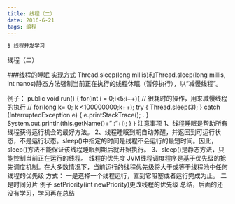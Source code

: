 ```yaml
---
title: 线程（二）
date: 2016-6-21
tags: 编程
---
```

``` bash
$ 线程并发学习
```

线程（二）

###线程的睡眠
实现方式
Thread.sleep(long millis)和Thread.sleep(long millis, int nanos)静态方法强制当前正在执行的线程休眠（暂停执行），以“减慢线程”。
<!--more-->
例子：
public void run() {
for(int i = 0;i<5;i++){
// 很耗时的操作，用来减慢线程的执行
// for(long k= 0; k <100000000;k++);
try {
Thread.sleep(3);
} catch (InterruptedException e) {
e.printStackTrace(); .
}
System.out.println(this.getName()+” :”+i);
}
}
注意事项
1、线程睡眠是帮助所有线程获得运行机会的最好方法。
2、线程睡眠到期自动苏醒，并返回到可运行状态，不是运行状态。sleep()中指定的时间是线程不会运行的最短时间。因此，sleep()方法不能保证该线程睡眠到期后就开始执行。
3、sleep()是静态方法，只能控制当前正在运行的线程。
线程的优先度
JVM线程调度程序是基于优先级的抢先调度机制。在大多数情况下，当前运行的线程优先级将大于或等于线程池中任何线程的优先级
方式：
一是选择一个线程运行，直到它阻塞或者运行完成为止。
二是时间分片
例子
setPriority(int newPriority)更改线程的优先级
总结，后面的还没有学习，学习再在总结
